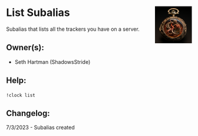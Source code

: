 <h1>List Subalias<img align="right" src="../image.png" width="100px"></h1>

Subalias that lists all the trackers you have on a server.

## Owner(s):
- Seth Hartman (ShadowsStride)

## Help:
`!clock list`

## Changelog:
7/3/2023 - Subalias created
